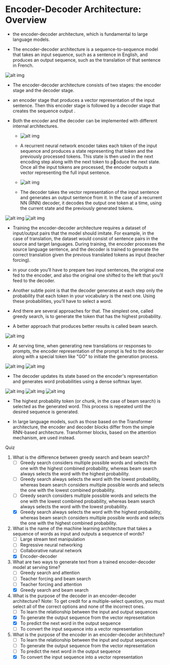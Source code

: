 <h1>Encoder-Decoder Architecture: Overview</h1>

* the encoder-decoder architecture, which is fundamental to large language models. 

* The encoder-decoder architecture is a sequence-to-sequence model that takes an input sequence, such as a sentence in English, and produces an output sequence, such as the translation of that sentence in French.

![alt img](images/7/ec_1.png)
* The encoder-decoder architecture consists of two stages: the encoder stage and the decoder stage.

* an encoder stage that produces a vector representation of the input sentence. Then this encoder stage is followed by a decoder stage that creates the sequence output . 

* Both the encoder and the decoder can be implemented with different internal architectures.
	* ![alt img](images/7/ec_2.png)
	 * A recurrent neural network encoder takes each token of the input sequence and produces a state representing that token and the previously processed tokens. This state is then used in the next encoding step along with the next token to poduce the next state. Once all the input tokens are processed, the encoder outputs a vector representing the full input sentence.

	* ![alt img](images/7/ec_3.png)
	* The decoder takes the vector representation of the input sentence and generates an output sentence from it. In the case of a recurrent NN (RNN) decoder, it decodes the output one token at a time, using the current state and the previously generated tokens.
	
![alt img](images/7/ec_4.png)
![alt img](images/7/ec_5.png)
* Training the encoder-decoder architecture requires a dataset of input/output pairs that the model should imitate. For example, in the case of translation, the dataset would consist of sentence pairs in the source and target languages. During training, the encoder processes the source language sentence, and the decoder is trained to generate the correct translation given the previous translated tokens as input (teacher forcing).

* in your code you’ll have to prepare two input sentences, the original one fed to the encoder, and also the original one shifted to the left that you’ll feed to the decoder. 

* Another subtle point is that the decoder generates at each step only the probability that each token in your vocabulary is the next one. Using these probabilities, you’ll have to select a word.

* And there are several approaches for that. The simplest one, called greedy search, is to generate the token that has the highest probability. 

* A better approach that produces better results is called beam search.

![alt img](images/7/ec_6.png)
* At serving time, when generating new translations or responses to prompts, the encoder representation of the prompt is fed to the decoder along with a special token like "GO" to initiate the generation process. 

![alt img](images/7/ec_7.png)
![alt img](images/7/ec_8.png)
* The decoder updates its state based on the encoder's representation and generates word probabilities using a dense softmax layer. 

![alt img](images/7/ec_9.png)
![alt img](images/7/ec_10.png)
![alt img](images/7/ec_11.png)
* The highest probability token (or chunk, in the case of beam search) is selected as the generated word. This process is repeated until the desired sequence is generated.

* In large language models, such as those based on the Transformer architecture, the encoder and decoder blocks differ from the simple RNN-based architecture. Transformer blocks, based on the attention mechanism, are used instead. 

Quiz

1. What is the difference between greedy search and beam search?
	* [ ] Greedy search considers multiple possible words and selects the one with the highest combined probability, whereas beam search always selects the word with the highest probability.
	* [ ] Greedy search always selects the word with the lowest probability, whereas beam search considers multiple possible words and selects the one with the lowest combined probability.
	* [ ] Greedy search considers multiple possible words and selects the one with the lowest combined probability, whereas beam search always selects the word with the lowest probability.
	* [x] Greedy search always selects the word with the highest probability, whereas beam search considers multiple possible words and selects the one with the highest combined probability.

2. What is the name of the machine learning architecture that takes a sequence of words as input and outputs a sequence of words?
	* [ ] Large stream text manipulation
	* [ ] Regressive neural networking
	* [ ] Collaborative natural network
	* [x] Encoder-decoder

3. What are two ways to generate text from a trained encoder-decoder model at serving time?
	* [ ] Greedy search and attention
	* [ ] Teacher forcing and beam search
	* [ ] Teacher forcing and attention
	* [x] Greedy search and beam search

4. What is the purpose of the decoder in an encoder-decoder architecture?
Note: To get credit for a multiple-select question, you must select all of the correct options and none of the incorrect ones.
	* [ ] To learn the relationship between the input and output sequences
	* [x] To generate the output sequence from the vector representation
	* [x] To predict the next word in the output sequence
	* [ ] To convert the input sequence into a vector representation

5. What is the purpose of the encoder in an encoder-decoder architecture?
	* [ ] To learn the relationship between the input and output sequences
	* [ ] To generate the output sequence from the vector representation
	* [ ] To predict the next word in the output sequence
	* [x] To convert the input sequence into a vector representation